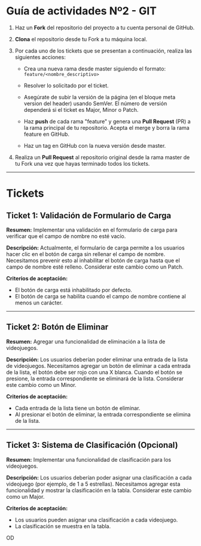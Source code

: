 # Guía de actividades Nº2 - GIT

1. Haz un **Fork** del repositorio del proyecto a tu cuenta personal de GitHub.

2. **Clona** el repositorio desde tu Fork a tu máquina local.

3. Por cada uno de los tickets que se presentan a continuación, realiza las siguientes acciones:

    - Crea una nueva rama desde master siguiendo el formato: `feature/<nombre_descriptivo>`

    - Resolver lo solicitado por el ticket.
    
    - Asegúrate de subir la versión de la página (en el bloque meta version del header) usando SemVer. El número de versión dependerá si el ticket es Major, Minor o Patch.
    
    - Haz **push** de cada rama "feature" y genera una **Pull Request** (PR) a la rama principal de tu repositorio. Acepta el merge y borra la rama feature en GitHub.

    - Haz un tag en GitHub con la nueva versión desde master.

4. Realiza un **Pull Request** al repositorio original desde la rama master de tu Fork una vez que hayas terminado todos los tickets.

---

# Tickets

## Ticket 1: Validación de Formulario de Carga

**Resumen:** Implementar una validación en el formulario de carga para verificar que el campo de nombre no esté vacío.

**Descripción:** Actualmente, el formulario de carga permite a los usuarios hacer clic en el botón de carga sin rellenar el campo de nombre. Necesitamos prevenir esto al inhabilitar el botón de carga hasta que el campo de nombre esté relleno. Considerar este cambio como un Patch.

**Criterios de aceptación:**

- El botón de carga está inhabilitado por defecto.
- El botón de carga se habilita cuando el campo de nombre contiene al menos un carácter.

---

## Ticket 2: Botón de Eliminar

**Resumen:** Agregar una funcionalidad de eliminación a la lista de videojuegos.

**Descripción:** Los usuarios deberían poder eliminar una entrada de la lista de videojuegos. Necesitamos agregar un botón de eliminar a cada entrada de la lista, el botón debe ser rojo con una X blanca. Cuando el botón se presione, la entrada correspondiente se eliminará de la lista. Considerar este cambio como un Minor.

**Criterios de aceptación:**

- Cada entrada de la lista tiene un botón de eliminar.
- Al presionar el botón de eliminar, la entrada correspondiente se elimina de la lista.

---

## Ticket 3: Sistema de Clasificación (Opcional)

**Resumen:** Implementar una funcionalidad de clasificación para los videojuegos.

**Descripción:** Los usuarios deberían poder asignar una clasificación a cada videojuego (por ejemplo, de 1 a 5 estrellas). Necesitamos agregar esta funcionalidad y mostrar la clasificación en la tabla. Considerar este cambio como un Major.

**Criterios de aceptación:**

- Los usuarios pueden asignar una clasificación a cada videojuego.
- La clasificación se muestra en la tabla.

OD

